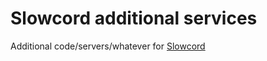 # Slowcord additional services
Additional code/servers/whatever for [Slowcord](https://github.com/MaddyUnderStars/fosscord-server)